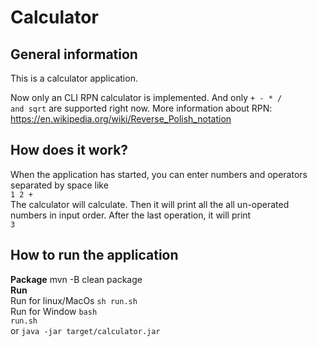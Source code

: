 Calculator
===

General information
---
This is a calculator application.

Now only an CLI RPN calculator is implemented. And only <code>+ - * / and sqrt</code> are supported right now.
More information about RPN: https://en.wikipedia.org/wiki/Reverse_Polish_notation

How does it work?
---
When the application has started, you can enter numbers and operators separated by space like</br>
<code>1 2 +</code></br>
The calculator will calculate. Then it will print all the all un-operated numbers in input order. After the last operation, it will print</br>
<code>3</code></br>

How to run the application
---
<b>Package</b> mvn -B clean package</br>
<b>Run</b> </br>
Run for linux/MacOs <code>sh run.sh</code> </br>
Run for Window <code>bash run.sh</code> </br>
or <code>java -jar target/calculator.jar</code>
